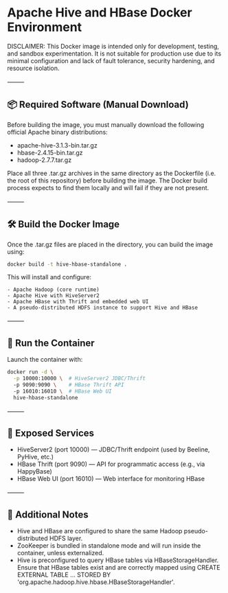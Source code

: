 # Apache Hive and HBase Docker Environment

DISCLAIMER:
This Docker image is intended only for development, testing, and sandbox experimentation. It is not suitable for production use due to its minimal configuration and lack of fault tolerance, security hardening, and resource isolation.

⸻

## 📦 Required Software (Manual Download)

Before building the image, you must manually download the following official Apache binary distributions:

  -	apache-hive-3.1.3-bin.tar.gz
  -	hbase-2.4.15-bin.tar.gz
  -	hadoop-2.7.7.tar.gz

Place all three .tar.gz archives in the same directory as the Dockerfile (i.e. the root of this repository) before building the image. The Docker build process expects to find them locally and will fail if they are not present.

⸻

## 🛠 Build the Docker Image

Once the .tar.gz files are placed in the directory, you can build the image using:

```bash
docker build -t hive-hbase-standalone .
```


This will install and configure:

	- Apache Hadoop (core runtime)
	- Apache Hive with HiveServer2
	- Apache HBase with Thrift and embedded web UI
	- A pseudo-distributed HDFS instance to support Hive and HBase

⸻

## 🚀 Run the Container

Launch the container with:

```bash
docker run -d \
  -p 10000:10000 \  # HiveServer2 JDBC/Thrift
  -p 9090:9090 \    # HBase Thrift API
  -p 16010:16010 \  # HBase Web UI
  hive-hbase-standalone
```

⸻

## 🔗 Exposed Services
	
  
  - HiveServer2 (port 10000) — JDBC/Thrift endpoint (used by Beeline, PyHive, etc.)
  - HBase Thrift (port 9090) — API for programmatic access (e.g., via HappyBase)
  - HBase Web UI (port 16010) — Web interface for monitoring HBase

⸻

## 📓 Additional Notes
	
  -	Hive and HBase are configured to share the same Hadoop pseudo-distributed HDFS layer.
  -	ZooKeeper is bundled in standalone mode and will run inside the container, unless externalized.
  -	Hive is preconfigured to query HBase tables via HBaseStorageHandler. Ensure that HBase tables exist and are correctly mapped using CREATE EXTERNAL TABLE ... STORED BY 'org.apache.hadoop.hive.hbase.HBaseStorageHandler'.
